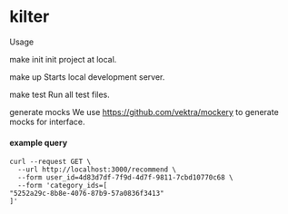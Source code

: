 # kilter

Usage

make init
init project at local.

make up
Starts local development server.

make test
Run all test files.

generate mocks
We use https://github.com/vektra/mockery to generate mocks for interface.
#### example query

```
curl --request GET \
  --url http://localhost:3000/recommend \
  --form user_id=4d83d7df-7f9d-4d7f-9811-7cbd10770c68 \
  --form 'category_ids=[
"5252a29c-8b8e-4076-87b9-57a0836f3413"
]'
```

